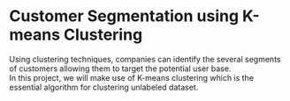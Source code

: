 # Customer Segmentation using K-means Clustering
 Using clustering techniques, companies can identify the several segments of customers allowing them to target the potential user base.<br> In this project, we will make use of K-means clustering which is the essential algorithm for clustering unlabeled dataset.
